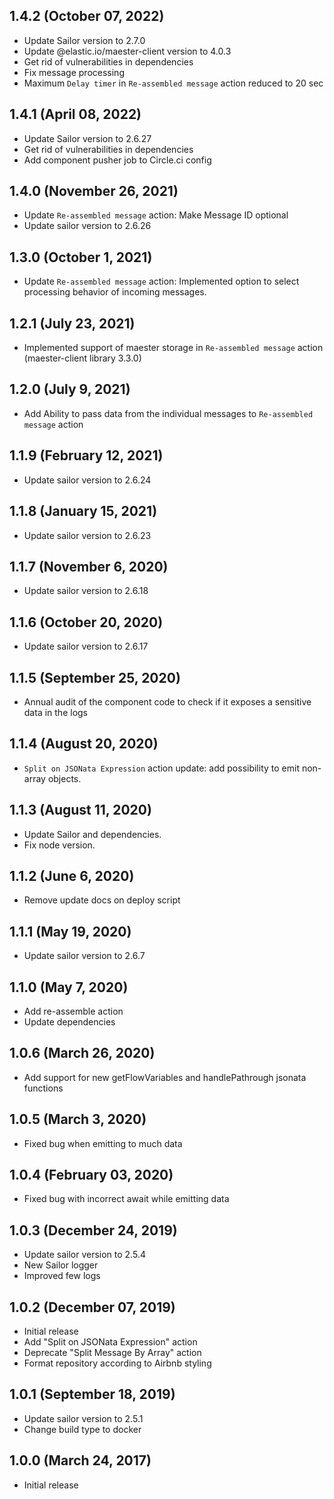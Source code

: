 ## 1.4.2 (October 07, 2022)
* Update Sailor version to 2.7.0
* Update @elastic.io/maester-client version to 4.0.3
* Get rid of vulnerabilities in dependencies
* Fix message processing
* Maximum `Delay timer` in `Re-assembled message` action reduced to 20 sec

## 1.4.1 (April 08, 2022)
* Update Sailor version to 2.6.27
* Get rid of vulnerabilities in dependencies
* Add component pusher job to Circle.ci config

## 1.4.0 (November 26, 2021)
* Update `Re-assembled message` action: Make Message ID optional 
* Update sailor version to 2.6.26

## 1.3.0 (October 1, 2021)
* Update `Re-assembled message` action: Implemented option to select processing behavior of incoming messages.

## 1.2.1 (July 23, 2021)
* Implemented support of maester storage in `Re-assembled message` action (maester-client library 3.3.0)

## 1.2.0 (July 9, 2021)
* Add Ability to pass data from the individual messages to `Re-assembled message` action

## 1.1.9 (February 12, 2021)
* Update sailor version to 2.6.24

## 1.1.8 (January 15, 2021)
* Update sailor version to 2.6.23

## 1.1.7 (November 6, 2020)
* Update sailor version to 2.6.18

## 1.1.6 (October 20, 2020)
* Update sailor version to 2.6.17

## 1.1.5 (September 25, 2020)
* Annual audit of the component code to check if it exposes a sensitive data in the logs

## 1.1.4 (August 20, 2020)
* `Split on JSONata Expression` action update: add possibility to emit non-array objects.

## 1.1.3 (August 11, 2020)
* Update Sailor and dependencies.
* Fix node version.

## 1.1.2 (June 6, 2020)
* Remove update docs on deploy script

## 1.1.1 (May 19, 2020)
* Update sailor version to 2.6.7

## 1.1.0 (May 7, 2020)
* Add re-assemble action
* Update dependencies

## 1.0.6 (March 26, 2020)
* Add support for new getFlowVariables and handlePathrough jsonata functions

## 1.0.5 (March 3, 2020)
* Fixed bug when emitting to much data

## 1.0.4 (February 03, 2020)
* Fixed bug with incorrect await while emitting data

## 1.0.3 (December 24, 2019)
* Update sailor version to 2.5.4
* New Sailor logger
* Improved few logs

## 1.0.2 (December 07, 2019)
* Initial release
* Add "Split on JSONata Expression" action
* Deprecate "Split Message By Array" action
* Format repository according to Airbnb styling

## 1.0.1 (September 18, 2019)
* Update sailor version to 2.5.1
* Change build type to docker

## 1.0.0 (March 24, 2017)
* Initial release

